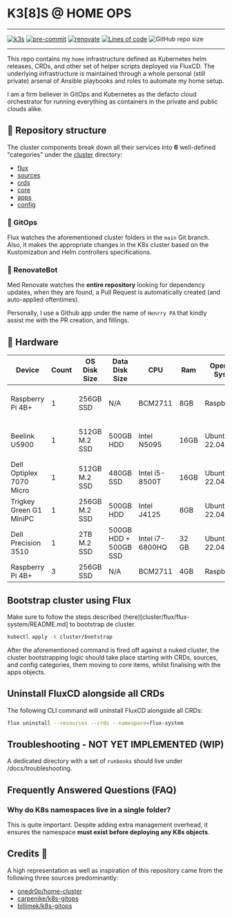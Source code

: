 # K3[8]S @ HOME OPS

---

[![k3s](https://img.shields.io/badge/k3s-v1.24.4-brightgreen?style=for-the-badge&logo=kubernetes&logoColor=white)](https://k3s.io/)
[![pre-commit](https://img.shields.io/badge/pre--commit-enabled-brightgreen?logo=pre-commit&logoColor=white&style=for-the-badge)](https://github.com/pre-commit/pre-commit)
[![renovate](https://img.shields.io/badge/renovate-enabled-brightgreen?style=for-the-badge&logo=renovatebot&logoColor=white)](https://github.com/renovatebot/renovate)
[![Lines of code](https://img.shields.io/tokei/lines/github/kitos9112/k8s-home?style=for-the-badge&color=brightgreen&label=lines&logo=codefactor&logoColor=white)](https://github.com/kitos9112/k8s-home/graphs/contributors)
![GitHub repo size](https://img.shields.io/github/repo-size/kitos9112/k8s-home)

---

This repo contains my `home` infrastructure defined as Kubernetes helm releases, CRDs, and other set of helper scripts deployed via FluxCD.
The underlying infrastructure is maintained through a whole personal (still private) arsenal of Ansible playbooks and roles to automate my home setup.

I am a firm believer in GitOps and Kubernetes as the defacto cloud orchestrator for running everything as containers in the private and public clouds alike.

## 🧬 Repository structure

The cluster components break down all their services into **6** well-defined "categories" under the [cluster](https://github.com/kitos9112/k8s-home/tree/main/cluster) directory:

- [flux](https://github.com/kitos9112/k8s-home/tree/main/cluster/flux)
- [sources](https://github.com/kitos9112/k8s-home/tree/main/cluster/sources)
- [crds](https://github.com/kitos9112/k8s-home/tree/main/cluster/crds)
- [core](https://github.com/kitos9112/k8s-home/tree/main/cluster/core)
- [apps](https://github.com/kitos9112/k8s-home/tree/main/cluster/apps)
- [config](https://github.com/kitos9112/k8s-home/tree/main/cluster/config)

### 🍳 GitOps

Flux watches the aforementioned cluster folders in the `main` Git branch. Also, it makes the appropriate changes in the K8s cluster based on the Kustomization and Helm controllers specifications.

### 🤖 RenovateBot

Med Renovate watches the **entire repository** looking for dependency updates, when they are found, a Pull Request is automatically created (and auto-applied oftentimes).

Personally, I use a Github app under the name of `Henrry PA` that kindly assist me with the PR creation, and fillings.

## 🔧 Hardware

| Device                   | Count | OS Disk Size  | Data Disk Size        | CPU             | Ram   | Operating System | Purpose              |
| ------------------------ | ----- | ------------- | --------------------- | --------------- | ----- | ---------------- | -------------------- |
| Raspberry Pi 4B+         | 1     | 256GB SSD     | N/A                   | BCM2711         | 8GB   | RaspberryOS      | K3s worker && Master |
| Beelink U5900            | 1     | 512GB M.2 SSD | 500GB HDD             | Intel N5095     | 16GB  | Ubuntu 22.04     | K3s Master && Worker |
| Dell Optiplex 7070 Micro | 1     | 512GB M.2 SSD | 480GB SSD             | Intel i5-8500T  | 16GB  | Ubuntu 22.04     | K3s Master && Worker |
| Trigkey Green G1 MiniPC  | 1     | 256GB M.2 SSD | 500GB HDD             | Intel J4125     | 8GB   | Ubuntu 22.04     | K3s worker           |
| Dell Precision 3510      | 1     | 2TB M.2 SSD   | 500GB HDD + 500GB SSD | Intel i7-6800HQ | 32 GB | Ubuntu 22.04     | K3s worker           |
| Raspberry Pi 4B+         | 3     | 256GB SSD     | N/A                   | BCM2711         | 4GB   | RaspberryOS      | K3s workers          |

## Bootstrap cluster using Flux

Make sure to follow the steps described (here)[cluster/flux/flux-system/README.md] to bootstrap de cluster.

```sh
kubectl apply -k cluster/bootstrap
```

After the aforementioned command is fired off against a nuked cluster, the cluster bootstrapping logic should take place starting with CRDs, sources, and config categories, them moving to core items, whilst finalising with the apps objects.

## Uninstall FluxCD alongside all CRDs

The following CLI command will uninstall FluxCD alongside all CRDs:

```sh
flux uninstall --resources --crds --namespace=flux-system
```

## Troubleshooting - NOT YET IMPLEMENTED (WIP)

A dedicated directory with a set of `runbooks` should live under /docs/troubleshooting.

## Frequently Answered Questions (FAQ)

### Why do K8s namespaces live in a single folder?

This is quite important.
Despite adding extra management overhead, it ensures the namespace **must exist before deploying any K8s objects**.

## Credits :handshake:&nbsp;

A high representation as well as inspiration of this repository came from the following three sources predominantly:

- [onedr0p/home-cluster](https://github.com/onedr0p/home-cluster)
- [carpenike/k8s-gitops](https://github.com/carpenike/k8s-gitops)
- [billimek/k8s-gitops](https://github.com/billimek/k8s-gitops)
